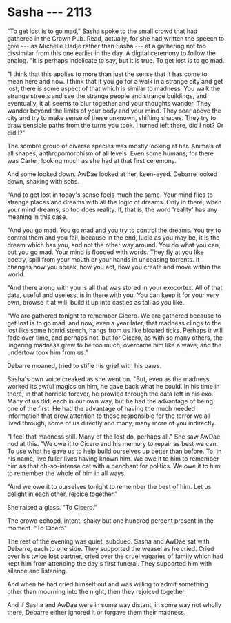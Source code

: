 # Sasha --- 2113

"To get lost is to go mad," Sasha spoke to the small crowd that had gathered in the Crown Pub. Read, actually, for she had written the speech to give --- as Michelle Hadje rather than Sasha --- at a gathering not too dissimilar from this one earlier in the day. A digital ceremony to follow the analog. "It is perhaps indelicate to say, but it is true. To get lost is to go mad.

"I think that this applies to more than just the sense that it has come to mean here and now. I think that if you go for a walk in a strange city and get lost, there is some aspect of that which is similar to madness. You walk the strange streets and see the strange people and strange buildings, and eventually, it all seems to blur together and your thoughts wander. They wander beyond the limits of your body and your mind. They soar above the city and try to make sense of these unknown, shifting shapes. They try to draw sensible paths from the turns you took. I turned left there, did I not? Or did I?"

The sombre group of diverse species was mostly looking at her. Animals of all shapes, anthropomorphism of all levels. Even some humans, for there was Carter, looking much as she had at that first ceremony.

And some looked down. AwDae looked at her, keen-eyed. Debarre looked down, shaking with sobs.

"And to get lost in today's sense feels much the same. Your mind flies to strange places and dreams with all the logic of dreams. Only in there, when your mind dreams, so too does reality. If, that is, the word 'reality' has any meaning in this case.

"And you go mad. You go mad and you try to control the dreams. You try to control them and you fail, because in the end, lucid as you may be, it is the dream which has *you*, and not the other way around. You do what you can, but you go mad. Your mind is flooded with words. They fly at you like poetry, spill from your mouth or your hands in unceasing torrents. It changes how you speak, how you act, how you create and move within the world.

"And there along with you is all that was stored in your exocortex. All of that data, useful and useless, is in there with you. You can keep it for your very own, browse it at will, build it up into castles as tall as you like.

"We are gathered tonight to remember Cicero. We are gathered because to get lost is to go mad, and now, even a year later, that madness clings to the lost like some horrid stench, hangs from us like bloated ticks. Perhaps it will fade over time, and perhaps not, but for Cicero, as with so many others, the lingering madness grew to be too much, overcame him like a wave, and the undertow took him from us."

Debarre moaned, tried to stifle his grief with his paws.

Sasha's own voice creaked as she went on. "But, even as the madness worked its awful magics on him, he gave back what he could. In his time in there, in that horrible forever, he prowled through the data left in his exo. Many of us did, each in our own way, but he had the advantage of being one of the first. He had the advantage of having the much needed information that drew attention to those responsible for the terror we all lived through, some of us directly and many, many more of you indirectly.

"I feel that madness still. Many of the lost do, perhaps all." She saw AwDae nod at this. "We owe it to Cicero and his memory to repair as best we can. To use what he gave us to help build ourselves up better than before. To, in his name, live fuller lives having known him. We owe it to him to remember him as that oh-so-intense cat with a penchant for politics. We owe it to him to remember the whole of him in all ways.

"And we owe it to ourselves tonight to remember the best of him. Let us delight in each other, rejoice together."

She raised a glass. "To Cicero."

The crowd echoed, intent, shaky but one hundred percent present in the moment. "To Cicero"

The rest of the evening was quiet, subdued. Sasha and AwDae sat with Debarre, each to one side. They supported the weasel as he cried. Cried over his twice lost partner, cried over the cruel vagaries of family which had kept him from attending the day's first funeral. They supported him with silence and listening.

And when he had cried himself out and was willing to admit something other than mourning into the night, then they rejoiced together.

And if Sasha and AwDae were in some way distant, in some way not wholly there, Debarre either ignored it or forgave them their madness.

